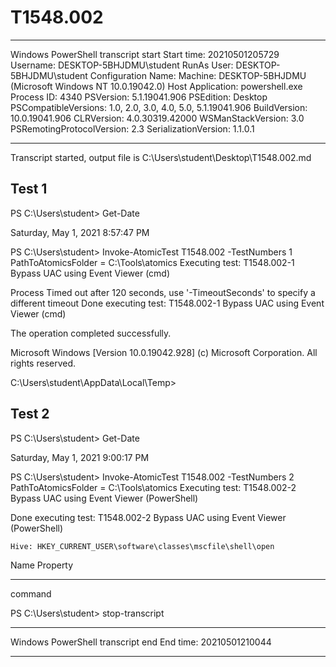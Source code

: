 ﻿# T1548.002

**********************
Windows PowerShell transcript start
Start time: 20210501205729
Username: DESKTOP-5BHJDMU\student
RunAs User: DESKTOP-5BHJDMU\student
Configuration Name: 
Machine: DESKTOP-5BHJDMU (Microsoft Windows NT 10.0.19042.0)
Host Application: powershell.exe
Process ID: 4340
PSVersion: 5.1.19041.906
PSEdition: Desktop
PSCompatibleVersions: 1.0, 2.0, 3.0, 4.0, 5.0, 5.1.19041.906
BuildVersion: 10.0.19041.906
CLRVersion: 4.0.30319.42000
WSManStackVersion: 3.0
PSRemotingProtocolVersion: 2.3
SerializationVersion: 1.1.0.1
**********************
Transcript started, output file is C:\Users\student\Desktop\T1548.002.md

## Test 1

PS C:\Users\student> Get-Date

Saturday, May 1, 2021 8:57:47 PM


PS C:\Users\student> Invoke-AtomicTest T1548.002 -TestNumbers 1
PathToAtomicsFolder = C:\Tools\atomics
Executing test:
T1548.002-1 Bypass UAC using Event Viewer (cmd)

Process Timed out after 120 seconds, use '-TimeoutSeconds' to specify a different timeout
Done executing test:
T1548.002-1 Bypass UAC using Event Viewer (cmd)

The operation completed successfully.

Microsoft Windows [Version 10.0.19042.928]
(c) Microsoft Corporation. All rights reserved.

C:\Users\student\AppData\Local\Temp><timeout>

## Test 2
PS C:\Users\student> Get-Date

Saturday, May 1, 2021 9:00:17 PM


PS C:\Users\student> Invoke-AtomicTest T1548.002 -TestNumbers 2
PathToAtomicsFolder = C:\Tools\atomics
Executing test:
T1548.002-2 Bypass UAC using Event Viewer (PowerShell)

Done executing test:
T1548.002-2 Bypass UAC using Event Viewer (PowerShell)



    Hive: HKEY_CURRENT_USER\software\classes\mscfile\shell\open


Name                           Property
----                           --------
command


PS C:\Users\student> stop-transcript
**********************
Windows PowerShell transcript end
End time: 20210501210044
**********************